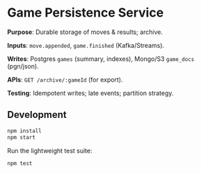 # Game Persistence Service

**Purpose**: Durable storage of moves & results; archive.

**Inputs**: `move.appended`, `game.finished` (Kafka/Streams).

**Writes**: Postgres `games` (summary, indexes), Mongo/S3 `game_docs` (pgn/json).

**APIs**: `GET /archive/:gameId` (for export).

**Testing**: Idempotent writes; late events; partition strategy.

## Development

```bash
npm install
npm start
```

Run the lightweight test suite:

```bash
npm test
```
